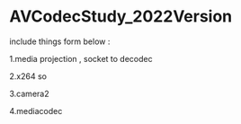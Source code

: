 # AVCodecStudy_2022Version
include things form below :

1.media projection , socket to decodec

2.x264 so  

3.camera2

4.mediacodec


